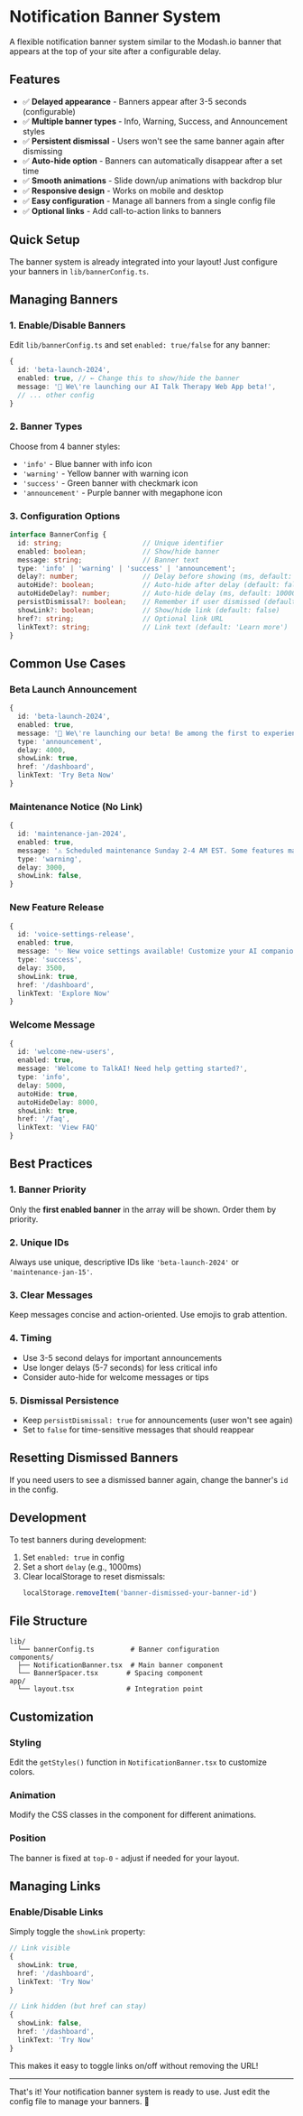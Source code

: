 # Notification Banner System

A flexible notification banner system similar to the Modash.io banner that appears at the top of your site after a configurable delay.

## Features

- ✅ **Delayed appearance** - Banners appear after 3-5 seconds (configurable)
- ✅ **Multiple banner types** - Info, Warning, Success, and Announcement styles
- ✅ **Persistent dismissal** - Users won't see the same banner again after dismissing
- ✅ **Auto-hide option** - Banners can automatically disappear after a set time
- ✅ **Smooth animations** - Slide down/up animations with backdrop blur
- ✅ **Responsive design** - Works on mobile and desktop
- ✅ **Easy configuration** - Manage all banners from a single config file
- ✅ **Optional links** - Add call-to-action links to banners

## Quick Setup

The banner system is already integrated into your layout! Just configure your banners in `lib/bannerConfig.ts`.

## Managing Banners

### 1. Enable/Disable Banners

Edit `lib/bannerConfig.ts` and set `enabled: true/false` for any banner:

```typescript
{
  id: 'beta-launch-2024',
  enabled: true, // ← Change this to show/hide the banner
  message: '🎉 We\'re launching our AI Talk Therapy Web App beta!',
  // ... other config
}
```

### 2. Banner Types

Choose from 4 banner styles:

- `'info'` - Blue banner with info icon
- `'warning'` - Yellow banner with warning icon  
- `'success'` - Green banner with checkmark icon
- `'announcement'` - Purple banner with megaphone icon

### 3. Configuration Options

```typescript
interface BannerConfig {
  id: string;                    // Unique identifier
  enabled: boolean;              // Show/hide banner
  message: string;               // Banner text
  type: 'info' | 'warning' | 'success' | 'announcement';
  delay?: number;                // Delay before showing (ms, default: 3000)
  autoHide?: boolean;            // Auto-hide after delay (default: false)
  autoHideDelay?: number;        // Auto-hide delay (ms, default: 10000)
  persistDismissal?: boolean;    // Remember if user dismissed (default: true)
  showLink?: boolean;            // Show/hide link (default: false)
  href?: string;                 // Optional link URL
  linkText?: string;             // Link text (default: 'Learn more')
}
```

## Common Use Cases

### Beta Launch Announcement
```typescript
{
  id: 'beta-launch-2024',
  enabled: true,
  message: '🎉 We\'re launching our beta! Be among the first to experience new features.',
  type: 'announcement',
  delay: 4000,
  showLink: true,
  href: '/dashboard',
  linkText: 'Try Beta Now'
}
```

### Maintenance Notice (No Link)
```typescript
{
  id: 'maintenance-jan-2024',
  enabled: true,
  message: '⚠️ Scheduled maintenance Sunday 2-4 AM EST. Some features may be unavailable.',
  type: 'warning',
  delay: 3000,
  showLink: false,
}
```

### New Feature Release
```typescript
{
  id: 'voice-settings-release',
  enabled: true,
  message: '✨ New voice settings available! Customize your AI companion\'s voice.',
  type: 'success',
  delay: 3500,
  showLink: true,
  href: '/dashboard',
  linkText: 'Explore Now'
}
```

### Welcome Message
```typescript
{
  id: 'welcome-new-users',
  enabled: true,
  message: 'Welcome to TalkAI! Need help getting started?',
  type: 'info',
  delay: 5000,
  autoHide: true,
  autoHideDelay: 8000,
  showLink: true,
  href: '/faq',
  linkText: 'View FAQ'
}
```

## Best Practices

### 1. Banner Priority
Only the **first enabled banner** in the array will be shown. Order them by priority.

### 2. Unique IDs
Always use unique, descriptive IDs like `'beta-launch-2024'` or `'maintenance-jan-15'`.

### 3. Clear Messages
Keep messages concise and action-oriented. Use emojis to grab attention.

### 4. Timing
- Use 3-5 second delays for important announcements
- Use longer delays (5-7 seconds) for less critical info
- Consider auto-hide for welcome messages or tips

### 5. Dismissal Persistence
- Keep `persistDismissal: true` for announcements (user won't see again)
- Set to `false` for time-sensitive messages that should reappear

## Resetting Dismissed Banners

If you need users to see a dismissed banner again, change the banner's `id` in the config.

## Development

To test banners during development:
1. Set `enabled: true` in config
2. Set a short `delay` (e.g., 1000ms)
3. Clear localStorage to reset dismissals:
   ```javascript
   localStorage.removeItem('banner-dismissed-your-banner-id')
   ```

## File Structure

```
lib/
  └── bannerConfig.ts         # Banner configuration
components/
  ├── NotificationBanner.tsx  # Main banner component
  └── BannerSpacer.tsx       # Spacing component
app/
  └── layout.tsx             # Integration point
```

## Customization

### Styling
Edit the `getStyles()` function in `NotificationBanner.tsx` to customize colors.

### Animation
Modify the CSS classes in the component for different animations.

### Position
The banner is fixed at `top-0` - adjust if needed for your layout.

## Managing Links

### Enable/Disable Links
Simply toggle the `showLink` property:

```typescript
// Link visible
{
  showLink: true,
  href: '/dashboard',
  linkText: 'Try Now'
}

// Link hidden (but href can stay)
{
  showLink: false,
  href: '/dashboard',
  linkText: 'Try Now'
}
```

This makes it easy to toggle links on/off without removing the URL!

---

That's it! Your notification banner system is ready to use. Just edit the config file to manage your banners. 🎉 
